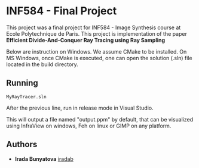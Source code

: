 # INF584 - Final Project

This project was a final project for INF584 - Image Synthesis course at Ecole Polytechnique de Paris. This project is implementation of the paper **Efficient Divide-And-Conquer Ray Tracing using Ray Sampling**


Below are instruction on Windows. We assume CMake to be installed. On MS Windows, once CMake is executed, one can open the solution (.sln) file located in the build directory.

## Running 

```
MyRayTracer.sln
```
After the previous line, run in release mode in Visual Studio.

This will output a file named "output.ppm" by default, that can be visualized using InfraView on windows, Feh on linux or GIMP on any platform.

## Authors

* **Irada Bunyatova**     [iradab](https://github.com/iradab)
